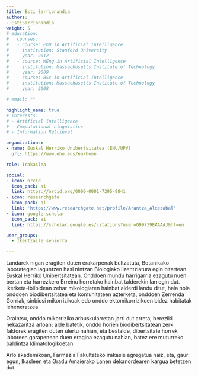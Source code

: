 ```yaml
---
title: Esti Sarrionandia
authors:
- EstiSarrionandia
weight: 5
# education:
#   courses:
#   - course: PhD in Artificial Intelligence
#     institution: Stanford University
#     year: 2012
#   - course: MEng in Artificial Intelligence
#     institution: Massachusetts Institute of Technology
#     year: 2009
#   - course: BSc in Artificial Intelligence
#     institution: Massachusetts Institute of Technology
#     year: 2008

# email: ""

highlight_name: true
# interests:
# - Artificial Intelligence
# - Computational Linguistics
# - Information Retrieval

organizations:
- name: Euskal Herriko Unibertsitatea (EHU/UPV)
  url: https://www.ehu.eus/eu/home

role: Irakaslea

social:
- icon: orcid
  icon_pack: ai
  link: https://orcid.org/0000-0001-7295-9841
- icon: researchgate
  icon_pack: ai
  link: 'https://www.researchgate.net/profile/Arantza_Aldezabal'
- icon: google-scholar
  icon_pack: ai
  link: https://scholar.google.es/citations?user=O99739EAAAAJ&hl=en

user_groups: 
  - Ikertzaile seniorra

---
```


Landarek nigan eragiten duten erakarpenak bultzatuta, Botanikako laborategian laguntzen hasi nintzan Biologiako lizentziatura egin bitartean Euskal Herriko Unibertsitatean. Onddoen mundu harrigarria ezagutu nuen bertan eta harrezkero Erreinu horretako hainbat talderekin lan egin dut. Ikerketa-ibilbidean zehar mikologiaren hainbat alderdi landu ditut, hala nola onddoen biodibertsitatea eta komunitateen azterketa, onddoen Zerrenda Gorriak, sinbiosi mikorrizikoak edo onddo ektomikorrizikoen bidez habitatak leheneratzea.

Oraintsu, onddo mikorriziko arbuskularretan jarri dut arreta, bereziki nekazaritza arloan; alde batetik, onddo horien biodibertsitatean zerk faktorek eragiten duten ulertu nahian, eta bestalde, dibertsitate horrek laboreen garapenean duen eragina ezagutu  nahian, batez ere muturreko baldintza klimatologikoetan. 
 
Arlo akademikoan, Farmazia Fakultateko irakasle agregatua naiz, eta, gaur egun, Ikasleen eta Gradu Amaierako Lanen dekanordearen kargua betetzen dut.

